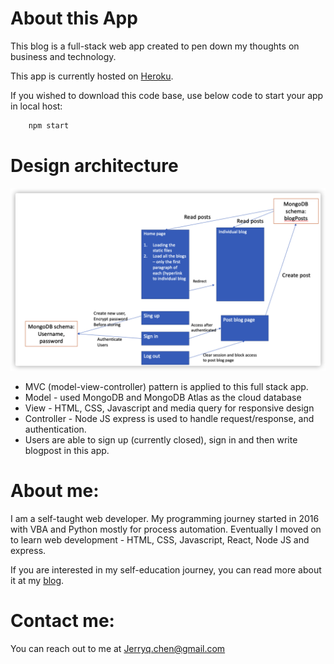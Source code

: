 
# About this App

This blog is a full-stack web app created to pen down my thoughts on business and technology.

This app is currently hosted on [Heroku](https://vast-ocean-04071.herokuapp.com/).

If you wished to download this code base, use below code to start your app in local host:

```bash
    npm start
```

# Design architecture

![design](https://github.com/Jerrysuper123/blog/blob/master/blog.png)

* MVC (model-view-controller) pattern is applied to this full stack app.
* Model - used MongoDB and MongoDB Atlas as the cloud database
* View - HTML, CSS, Javascript and media query for responsive design
* Controller - Node JS express is used to handle request/response, and authentication.
* Users are able to sign up (currently closed), sign in and then write blogpost in this app.

# About me:
I am a self-taught web developer. My programming journey started in 2016 with VBA and Python mostly for process automation. Eventually I moved on to learn web development - HTML, CSS, Javascript, React, Node JS and express.

If you are interested in my self-education journey, you can read more about it at my [blog](https://vast-ocean-04071.herokuapp.com/post/615af8cff0f2fe5438fb200d). 

# Contact me:
You can reach out to me at Jerryq.chen@gmail.com

